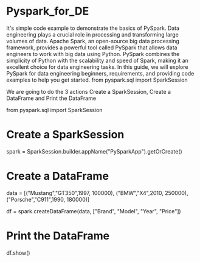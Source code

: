 # Pyspark_for_DE
It's simple code example to demonstrate the basics of PySpark.
Data engineering plays a crucial role in processing and transforming large volumes of data. Apache Spark, an open-source big data processing framework, provides a powerful tool called PySpark that allows data engineers to work with big data using Python. PySpark combines the simplicity of Python with the scalability and speed of Spark, making it an excellent choice for data engineering tasks. In this guide, we will explore PySpark for data engineering beginners, requirements, and providing code examples to help you get started.
from pyspark.sql import SparkSession

We are going to do the 3 actions
Create a SparkSession, Create a DataFrame and Print the DataFrame


from pyspark.sql import SparkSession

 # Create a SparkSession
 spark = SparkSession.builder.appName("PySparkApp").getOrCreate()

 # Create a DataFrame
 data = [("Mustang","GT350",1997, 100000), ("BMW","X4",2010, 250000), ("Porsche","C911",1990, 180000)]

 df = spark.createDataFrame(data, ["Brand", "Model", "Year", "Price"])

 # Print the DataFrame
 df.show() 
  


 
 
